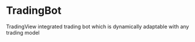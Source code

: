 # TradingBot
TradingView integrated trading bot which is dynamically adaptable with any trading model 
